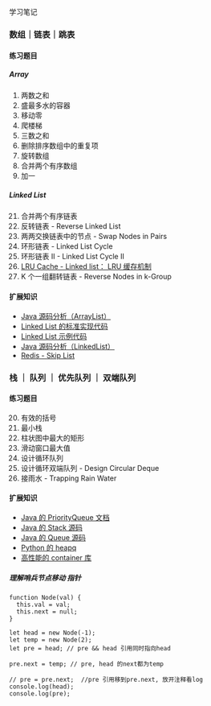 学习笔记
### 数组｜链表｜跳表
#### 练习题目
##### Array
1. 两数之和
11. 盛最多水的容器
283. 移动零
70. 爬楼梯
15. 三数之和
26. 删除排序数组中的重复项
189. 旋转数组
88. 合并两个有序数组
66. 加一

##### Linked List
21. 合并两个有序链表
206. 反转链表 - Reverse Linked List
24. 两两交换链表中的节点 - Swap Nodes in Pairs
141. 环形链表 - Linked List Cycle
142. 环形链表 II - Linked List Cycle II
146. [LRU Cache - Linked list： LRU 缓存机制](https://leetcode-cn.com/problems/lru-cache/)
25. K 个一组翻转链表 - Reverse Nodes in k-Group
#### 扩展知识
- [Java 源码分析（ArrayList）](http://developer.classpath.org/doc/java/util/ArrayList-source.html)
- [Linked List 的标准实现代码](https://www.geeksforgeeks.org/implementing-a-linked-list-in-java-using-class/)
- [Linked List 示例代码](http://www.cs.cmu.edu/~adamchik/15-121/lectures/Linked%20Lists/code/LinkedList.java)
- [Java 源码分析（LinkedList）](http://developer.classpath.org/doc/java/util/LinkedList-source.html)
- [Redis - Skip List](https://redisbook.readthedocs.io/en/latest/internal-datastruct/skiplist.html)

### 栈 ｜ 队列 ｜ 优先队列 ｜ 双端队列
#### 练习题目
20. 有效的括号
155. 最小栈
84. 柱状图中最大的矩形
239. 滑动窗口最大值
622. 设计循环队列 
641. 设计循环双端队列 - Design Circular Deque
42. 接雨水 - Trapping Rain Water
#### 扩展知识

- [Java 的 PriorityQueue 文档](https://docs.oracle.com/javase/10/docs/api/java/util/PriorityQueue.html)
- [Java 的 Stack 源码](http://developer.classpath.org/doc/java/util/Stack-source.html)
- [Java 的 Queue 源码](http://fuseyism.com/classpath/doc/java/util/Queue-source.html)
- [Python 的 heapq](https://docs.python.org/2/library/heapq.html)
- [高性能的 container 库](https://docs.python.org/2/library/collections.html)



##### 理解哨兵节点移动 指针
```
function Node(val) {
  this.val = val;
  this.next = null;
}

let head = new Node(-1);
let temp = new Node(2);
let pre = head; // pre && head 引用同时指向head

pre.next = temp; // pre, head 的next都为temp

// pre = pre.next;  //pre 引用移到pre.next, 放开注释看log
console.log(head);
console.log(pre);
```
